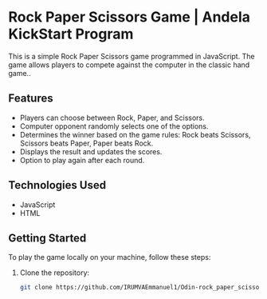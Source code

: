 # Rock Paper Scissors Game | Andela KickStart Program

This is a simple Rock Paper Scissors game programmed in JavaScript. The game allows players to compete against the computer in the classic hand game..

## Features

- Players can choose between Rock, Paper, and Scissors.
- Computer opponent randomly selects one of the options.
- Determines the winner based on the game rules: Rock beats Scissors, Scissors beats Paper, Paper beats Rock.
- Displays the result and updates the scores.
- Option to play again after each round.

## Technologies Used

- JavaScript
- HTML


## Getting Started

To play the game locally on your machine, follow these steps:

1. Clone the repository:

   ```bash
   git clone https://github.com/IRUMVAEmmanuel1/Odin-rock_paper_scissors.git

